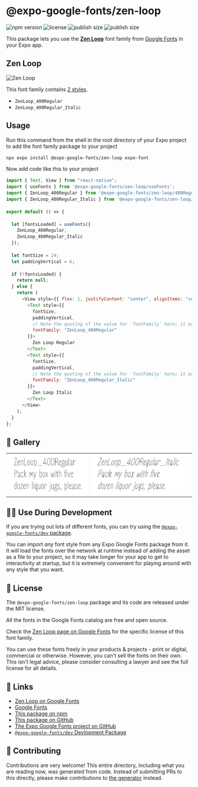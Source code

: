 # @expo-google-fonts/zen-loop

![npm version](https://flat.badgen.net/npm/v/@expo-google-fonts/zen-loop)
![license](https://flat.badgen.net/github/license/expo/google-fonts)
![publish size](https://flat.badgen.net/packagephobia/install/@expo-google-fonts/zen-loop)
![publish size](https://flat.badgen.net/packagephobia/publish/@expo-google-fonts/zen-loop)

This package lets you use the [**Zen Loop**](https://fonts.google.com/specimen/Zen+Loop) font family from [Google Fonts](https://fonts.google.com/) in your Expo app.

## Zen Loop

![Zen Loop](./font-family.png)

This font family contains [2 styles](#-gallery).

- `ZenLoop_400Regular`
- `ZenLoop_400Regular_Italic`

## Usage

Run this command from the shell in the root directory of your Expo project to add the font family package to your project

```sh
npx expo install @expo-google-fonts/zen-loop expo-font
```

Now add code like this to your project

```js
import { Text, View } from "react-native";
import { useFonts } from '@expo-google-fonts/zen-loop/useFonts';
import { ZenLoop_400Regular } from '@expo-google-fonts/zen-loop/400Regular';
import { ZenLoop_400Regular_Italic } from '@expo-google-fonts/zen-loop/400Regular_Italic';

export default () => {

  let [fontsLoaded] = useFonts({
    ZenLoop_400Regular, 
    ZenLoop_400Regular_Italic
  });

  let fontSize = 24;
  let paddingVertical = 6;

  if (!fontsLoaded) {
    return null;
  } else {
    return (
      <View style={{ flex: 1, justifyContent: "center", alignItems: "center" }}>
        <Text style={{
          fontSize,
          paddingVertical,
          // Note the quoting of the value for `fontFamily` here; it expects a string!
          fontFamily: "ZenLoop_400Regular"
        }}>
          Zen Loop Regular
        </Text>
        <Text style={{
          fontSize,
          paddingVertical,
          // Note the quoting of the value for `fontFamily` here; it expects a string!
          fontFamily: "ZenLoop_400Regular_Italic"
        }}>
          Zen Loop Italic
        </Text>
      </View>
    );
  }
};
```

## 🔡 Gallery


||||
|-|-|-|
|![ZenLoop_400Regular](./400Regular/ZenLoop_400Regular.ttf.png)|![ZenLoop_400Regular_Italic](./400Regular_Italic/ZenLoop_400Regular_Italic.ttf.png)|||


## 👩‍💻 Use During Development

If you are trying out lots of different fonts, you can try using the [`@expo-google-fonts/dev` package](https://github.com/expo/google-fonts/tree/master/font-packages/dev#readme).

You can import _any_ font style from any Expo Google Fonts package from it. It will load the fonts over the network at runtime instead of adding the asset as a file to your project, so it may take longer for your app to get to interactivity at startup, but it is extremely convenient for playing around with any style that you want.


## 📖 License

The `@expo-google-fonts/zen-loop` package and its code are released under the MIT license.

All the fonts in the Google Fonts catalog are free and open source.

Check the [Zen Loop page on Google Fonts](https://fonts.google.com/specimen/Zen+Loop) for the specific license of this font family.

You can use these fonts freely in your products & projects - print or digital, commercial or otherwise. However, you can't sell the fonts on their own. This isn't legal advice, please consider consulting a lawyer and see the full license for all details.

## 🔗 Links

- [Zen Loop on Google Fonts](https://fonts.google.com/specimen/Zen+Loop)
- [Google Fonts](https://fonts.google.com/)
- [This package on npm](https://www.npmjs.com/package/@expo-google-fonts/zen-loop)
- [This package on GitHub](https://github.com/expo/google-fonts/tree/master/font-packages/zen-loop)
- [The Expo Google Fonts project on GitHub](https://github.com/expo/google-fonts)
- [`@expo-google-fonts/dev` Devlopment Package](https://github.com/expo/google-fonts/tree/master/font-packages/dev)

## 🤝 Contributing

Contributions are very welcome! This entire directory, including what you are reading now, was generated from code. Instead of submitting PRs to this directly, please make contributions to [the generator](https://github.com/expo/google-fonts/tree/master/packages/generator) instead.
